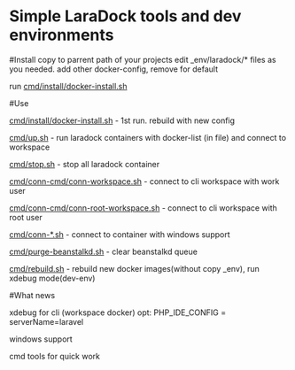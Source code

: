 # Simple LaraDock tools and dev environments

#Install
copy to parrent path of your projects
edit _env/laradock/* files as you needed. 
add other docker-config, remove for default

run [cmd/install/docker-install.sh](cmd/install/docker-install.sh)

#Use

[cmd/install/docker-install.sh](cmd/install/docker-install.sh)  - 1st run. rebuild with new config

[cmd/up.sh](cmd/up.sh) - run laradock containers with docker-list (in file) and connect to workspace

[cmd/stop.sh](cmd/stop.sh) - stop all laradock container
  
  
[cmd/conn-cmd/conn-workspace.sh](cmd/conn-workspace.sh) - connect to cli workspace with work user

[cmd/conn-cmd/conn-root-workspace.sh](cmd/conn-root-workspace.sh) - connect to cli workspace with root user

[cmd/conn-*.sh](cmd/) - connect to container with windows support


[cmd/purge-beanstalkd.sh](cmd/purge-beanstalkd.sh) - clear beanstalkd queue

[cmd/rebuild.sh](cmd/rebuild.sh) - rebuild new docker images(without copy _env), run xdebug mode(dev-env)


#What news

xdebug for cli (workspace docker) opt: PHP_IDE_CONFIG = serverName=laravel

windows support

cmd tools for quick work

